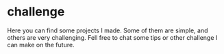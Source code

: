 # challenge
Here you can find some projects I made. Some of them are simple, and others are very challenging. Fell free to chat some tips or other challenge I can make on the future.
